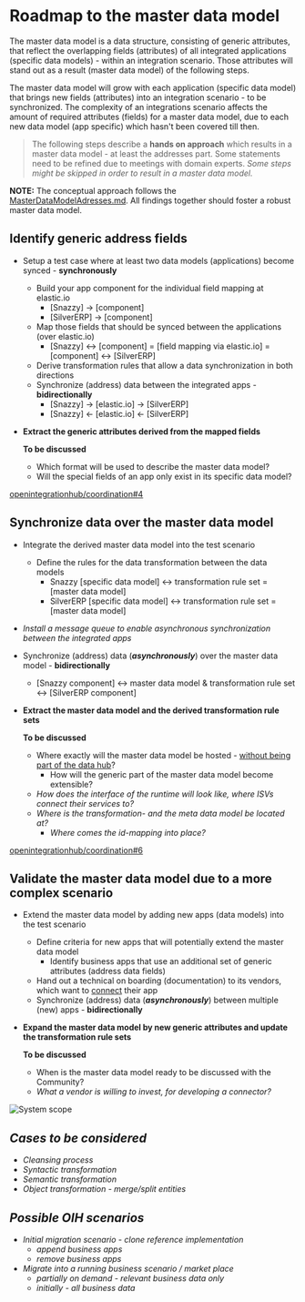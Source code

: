 # Roadmap to the master data model
The master data model is a data structure, consisting of generic attributes, that reflect the overlapping fields (attributes) of all integrated applications (specific data models) - within an integration scenario. Those attributes will stand out as a result (master data model) of the following steps.

The master data model will grow with each application (specific data model) that brings new fields (attributes) into an integration scenario - to be synchronized. The complexity of an integrations scenario affects the amount of required attributes (fields) for a master data model, due to each new data model (app specific) which hasn't been covered till then.

> The following steps describe a **hands on approach** which results in a master data model - at least the addresses part. Some statements need to be refined due to meetings with domain experts. _Some steps might be skipped in order to result in a master data model._

**NOTE:** The conceptual approach follows the [MasterDataModelAdresses.md](https://github.com/openintegrationhub/innovation/blob/57e0109c347a5f7a0f239f6545ceffefcdd644bd/evaluations/MasterDataModelAdresses.md). All findings together should foster a robust master data model.

## Identify generic address fields
* Setup a test case where at least two data models (applications) become synced - **synchronously**
  * Build your app component for the individual field mapping at elastic.io
    * [Snazzy] -> [component]
    * [SilverERP] -> [component]
  * Map those fields that should be synced between the applications (over elastic.io)
    * [Snazzy] <-> [component] = [field mapping via elastic.io] = [component] <-> [SilverERP]
  * Derive transformation rules that allow a data synchronization in both directions
  * Synchronize (address) data between the integrated apps - **bidirectionally**
    * [Snazzy] -> [elastic.io] -> [SilverERP]
    * [Snazzy] <- [elastic.io] <- [SilverERP]
* **Extract the generic attributes derived from the mapped fields**

  **To be discussed**
  * Which format will be used to describe the master data model?
  * Will the special fields of an app only exist in its specific data model?

[openintegrationhub/coordination#4](https://github.com/openintegrationhub/coordination/issues/4)

## Synchronize data over the master data model
* Integrate the derived master data model into the test scenario
  * Define the rules for the data transformation between the data models
    * Snazzy [specific data model] <-> transformation rule set = [master data model]
    * SilverERP [specific data model] <-> transformation rule set = [master data model]
* _Install a message queue to enable asynchronous synchronization between the integrated apps_    
* Synchronize (address) data (***asynchronously***) over the master data model - **bidirectionally**
  * [Snazzy component] <-> master data model & transformation rule set <-> [SilverERP component]
* **Extract the master data model and the derived transformation rule sets**

  **To be discussed**
  * Where exactly will the master data model be hosted - [without being part of the data hub](https://github.com/openintegrationhub/Architecture/blob/conception-1/evaluations/baseArchitecture.md#solution-strategy)?
    * How will the generic part of the master data model become extensible?
  * _How does the interface of the runtime will look like, where ISVs connect their services to?_
  * _Where is the transformation- and the meta data model be located at?_
    * _Where comes the id-mapping into place?_

[openintegrationhub/coordination#6](https://github.com/openintegrationhub/coordination/issues/6)

## Validate the master data model due to a more complex scenario
* Extend the master data model by adding new apps (data models) into the test scenario
  * Define criteria for new apps that will potentially extend the master data model
    * Identify business apps that use an additional set of generic attributes (address data fields)
  * Hand out a technical on boarding (documentation) to its vendors, which want to [connect](https://github.com/openintegrationhub/Architecture/blob/9ba511ff5875d1122a47c3da476527204a91cbc0/evaluations/ConnectorDocumentation/ConnectorGuide.md#guide-for-creating-a-connector) their app
  * Synchronize (address) data (***asynchronously***) between multiple (new) apps - **bidirectionally**
* **Expand the master data model by new generic attributes and update the transformation rule sets**

  **To be discussed**
  * When is the master data model ready to be discussed with the Community?
  * _What a vendor is willing to invest, for developing a connector?_

![System scope](https://github.com/openintegrationhub/architecture/blob/master/images/SystemScopeV1.1.png)

## _Cases to be considered_
* _Cleansing process_
* _Syntactic transformation_
* _Semantic transformation_
* _Object transformation - merge/split entities_

## _Possible OIH scenarios_
* _Initial migration scenario - clone reference implementation_
  * _append business apps_
  * _remove business apps_
* _Migrate into a running business scenario / market place_
  * _partially on demand - relevant business data only_
  * _initially - all business data_
